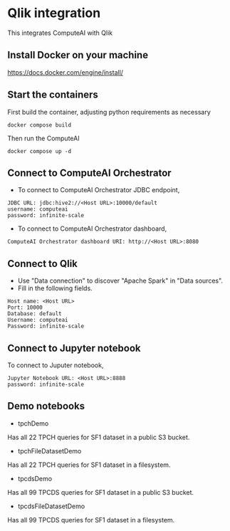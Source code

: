 # Qlik integration

This integrates ComputeAI with Qlik

## Install Docker on your machine

https://docs.docker.com/engine/install/

## Start the containers

First build the container, adjusting python requirements as necessary

```{bash}
docker compose build
```

Then run the ComputeAI
```{bash}
docker compose up -d
```

## Connect to ComputeAI Orchestrator

- To connect to ComputeAI Orchestrator JDBC endpoint,

```{bash}
JDBC URL: jdbc:hive2://<Host URL>:10000/default
username: computeai
password: infinite-scale
```

- To connect to ComputeAI Orchestrator dashboard,

```{bash}
ComputeAI Orchestrator dashboard URI: http://<Host URL>:8080
```

## Connect to Qlik

- Use "Data connection" to discover "Apache Spark" in "Data sources".
- Fill in the following fields.

```{bash}
Host name: <Host URL>
Port: 10000
Database: default
Username: computeai
Password: infinite-scale
```

## Connect to Jupyter notebook

To connect to Juputer notebook, 

```{bash}
Jupyter Notebook URL: <Host URL>:8888
password: infinite-scale
```

## Demo notebooks

- tpchDemo

Has all 22 TPCH queries for SF1 dataset in a public S3 bucket.

- tpchFileDatasetDemo

Has all 22 TPCH queries for SF1 dataset in a filesystem.

- tpcdsDemo

Has all 99 TPCDS queries for SF1 dataset in a public S3 bucket. 

- tpcdsFileDatasetDemo

Has all 99 TPCDS queries for SF1 dataset in a filesystem.
